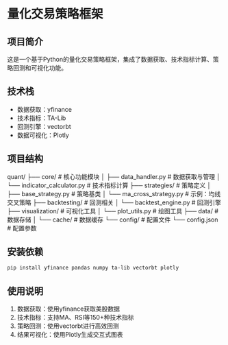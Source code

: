 # 量化交易策略框架

## 项目简介
这是一个基于Python的量化交易策略框架，集成了数据获取、技术指标计算、策略回测和可视化功能。

## 技术栈
- 数据获取：yfinance
- 技术指标：TA-Lib
- 回测引擎：vectorbt
- 数据可视化：Plotly

## 项目结构
quant/
├── core/                    # 核心功能模块
│   ├── data_handler.py      # 数据获取与管理
│   └── indicator_calculator.py # 技术指标计算
├── strategies/              # 策略定义
│   ├── base_strategy.py     # 策略基类
│   └── ma_cross_strategy.py # 示例：均线交叉策略
├── backtesting/            # 回测相关
│   └── backtest_engine.py   # 回测引擎
├── visualization/          # 可视化工具
│   └── plot_utils.py       # 绘图工具
├── data/                   # 数据存储
│   └── cache/              # 数据缓存
└── config/                 # 配置文件
└── config.json             # 配置参数

## 安装依赖
```bash
pip install yfinance pandas numpy ta-lib vectorbt plotly
```

## 使用说明
1. 数据获取：使用yfinance获取美股数据
2. 技术指标：支持MA、RSI等150+种技术指标
3. 策略回测：使用vectorbt进行高效回测
4. 结果可视化：使用Plotly生成交互式图表
